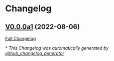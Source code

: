 # Changelog

## [V0.0.0a1](https://github.com/OpenVoiceOS/ovos-mplayer-plugin/tree/V0.0.0a1) (2022-08-06)

[Full Changelog](https://github.com/OpenVoiceOS/ovos-mplayer-plugin/compare/466a6a219f4e3b7c293e929e586243af8a7a39ba...V0.0.0a1)



\* *This Changelog was automatically generated by [github_changelog_generator](https://github.com/github-changelog-generator/github-changelog-generator)*
